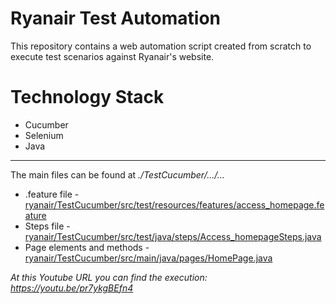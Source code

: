 # Ryanair Test Automation
This repository contains a web automation script created from scratch to execute test scenarios against Ryanair's website.

# Technology Stack
- Cucumber
- Selenium
- Java

---
The main files can be found at _./TestCucumber/.../..._ 
- .feature file - [ryanair/TestCucumber/src/test/resources/features/access_homepage.feature](https://github.com/claudiopacheco/ryanair/blob/main/TestCucumber/src/test/resources/features/access_homepage.feature)
- Steps file - [ryanair/TestCucumber/src/test/java/steps/Access_homepageSteps.java](https://github.com/claudiopacheco/ryanair/blob/main/TestCucumber/src/test/java/steps/Access_homepageSteps.java)
- Page elements and methods - [ryanair/TestCucumber/src/main/java/pages/HomePage.java](https://github.com/claudiopacheco/ryanair/blob/main/TestCucumber/src/main/java/pages/HomePage.java)

_At this Youtube URL you can find the execution: https://youtu.be/pr7ykgBEfn4_
